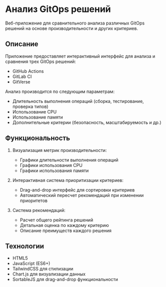 # Анализ GitOps решений

Веб-приложение для сравнительного анализа различных GitOps решений на основе производительности и других критериев.

## Описание

Приложение предоставляет интерактивный интерфейс для анализа и сравнения трех GitOps решений:
- GitHub Actions
- GitLab CI
- GitVerse

Анализ производится по следующим параметрам:
- Длительность выполнения операций (сборка, тестирование, проверка типов)
- Использование CPU
- Использование памяти
- Дополнительные критерии (безопасность, масштабируемость и др.)

## Функциональность

1. Визуализация метрик производительности:
   - Графики длительности выполнения операций
   - Графики использования CPU
   - Графики использования памяти

2. Интерактивная система приоритизации критериев:
   - Drag-and-drop интерфейс для сортировки критериев
   - Автоматический пересчет рекомендаций при изменении приоритетов

3. Система рекомендаций:
   - Расчет общего рейтинга решений
   - Детальная оценка по каждому критерию
   - Описание преимуществ каждого решения

## Технологии

- HTML5
- JavaScript (ES6+)
- TailwindCSS для стилизации
- Chart.js для визуализации данных
- SortableJS для drag-and-drop функциональности
